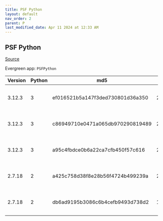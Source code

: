 ```yaml
---
title: PSF Python
layout: default
nav_order: 2
parent: P
last_modified_date: Apr 11 2024 at 12:33 AM
---
```


## PSF Python

[Source](https://www.python.org/)

Evergreen app: `PSFPython`

| Version | Python | md5                              | Size     | Date                | Type | Architecture | URI                                                                                                                                  |
| ------- | ------ | -------------------------------- | -------- | ------------------- | ---- | ------------ | ------------------------------------------------------------------------------------------------------------------------------------ |
| 3.12.3  | 3      | ef016521b5a147f3ded730801d36a350 | 25940336 | 04/09/2024 15:21:48 | exe  | ARM64        | [https://www.python.org/ftp/python/3.12.3/python-3.12.3-arm64.exe](https://www.python.org/ftp/python/3.12.3/python-3.12.3-arm64.exe) |
| 3.12.3  | 3      | c86949710e0471a065db970290819489 | 26712328 | 04/09/2024 15:21:48 | exe  | x64          | [https://www.python.org/ftp/python/3.12.3/python-3.12.3-amd64.exe](https://www.python.org/ftp/python/3.12.3/python-3.12.3-amd64.exe) |
| 3.12.3  | 3      | a95c4fbdce0b6a22ca7cfb450f57c616 | 25408176 | 04/09/2024 15:21:48 | exe  | x86          | [https://www.python.org/ftp/python/3.12.3/python-3.12.3.exe](https://www.python.org/ftp/python/3.12.3/python-3.12.3.exe)             |
| 2.7.18  | 2      | a425c758d38f8e28b56f4724b499239a | 20598784 | 04/20/2020 14:18:29 | msi  | x64          | [https://www.python.org/ftp/python/2.7.18/python-2.7.18.amd64.msi](https://www.python.org/ftp/python/2.7.18/python-2.7.18.amd64.msi) |
| 2.7.18  | 2      | db6ad9195b3086c6b4cefb9493d738d2 | 19632128 | 04/20/2020 14:18:29 | msi  | x86          | [https://www.python.org/ftp/python/2.7.18/python-2.7.18.msi](https://www.python.org/ftp/python/2.7.18/python-2.7.18.msi)             |
